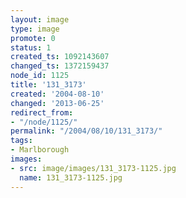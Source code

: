 ```yaml
---
layout: image
type: image
promote: 0
status: 1
created_ts: 1092143607
changed_ts: 1372159437
node_id: 1125
title: '131_3173'
created: '2004-08-10'
changed: '2013-06-25'
redirect_from:
- "/node/1125/"
permalink: "/2004/08/10/131_3173/"
tags:
- Marlborough
images:
- src: image/images/131_3173-1125.jpg
  name: 131_3173-1125.jpg
---
```


